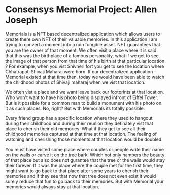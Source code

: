 # Consensys Memorial Project: Allen Joseph

Memorials is a NFT based decentralized application which allows users to create there own NFT of their valuable memories.
In this application I am trying to convert a moment into a non fungible asset. NFT guarantees that you are the owner of that moment.
We often visit a place where it is said that this was the birthplace of a famous personality, what if we get to see the image of that person from that time of his birth at that particular location ?
For example, when you vist Shivneri fort you get to see the location where Chhatrapati Shivaji Maharaj were born. If our decentralized application - Memorial existed at that time then, today we would have been able to watch the childhood photos of Shivaji maharaj when we vist that location.

We often vist a place and we want leave back our footprints at that location. Who won't want to have his photo being displayed infront of Eiffel Tower. But is it possible for a common man to build a monument with his photo on it as such places. No, right? But with Memorials its totally possible.

Every friend group has a specific location where they used to hangout during their childhood and during their reunion they definately vist that place to cherish their old memories. What if they get to see all their childhood memories captured at that time at that location. The feeling of watching and cherishing those moments at that location would be doubled.

You must have visted some place where couples or people write their name on the walls or carve it on the tree bark. Which not only hampers the beauty of that place but also does not gurantee that the tree or the walls would stay their forever. If it was the place where the couple met for the first time, they might want to go back to that place after some years to cherish their memories and if they see that now that tree does not even exist it would surely reduce that fun to go back to their memories. But with Memorial your memories would always stay at that location.
